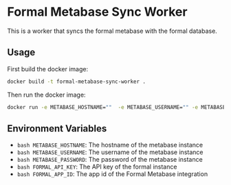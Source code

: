 # Formal Metabase Sync Worker

This is a worker that syncs the formal metabase with the formal database.

## Usage

First build the docker image:

```bash
docker build -t formal-metabase-sync-worker .
```

Then run the docker image:

```bash
docker run -e METABASE_HOSTNAME=""  -e METABASE_USERNAME="" -e METABASE_PASSWORD="" -e FORMAL_API_KEY="" -e FORMAL_APP_ID="" formal-metabase-sync-worker
```

## Environment Variables
- ```bash METABASE_HOSTNAME```: The hostname of the metabase instance 
- ```bash METABASE_USERNAME```: The username of the metabase instance
- ```bash METABASE_PASSWORD```: The password of the metabase instance
- ```bash FORMAL_API_KEY```: The API key of the formal instance
- ```bash FORMAL_APP_ID```: The app id of the Formal Metabase integration